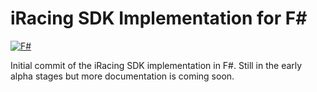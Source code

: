 # iRacing SDK Implementation for F\#

[![F#](https://img.shields.io/badge/Language-FSharp-blue.svg)](https://en.wikipedia.org/wiki/F_Sharp_(programming_language))

Initial commit of the iRacing SDK implementation in F#. Still in the early alpha stages but more documentation is coming soon. 
